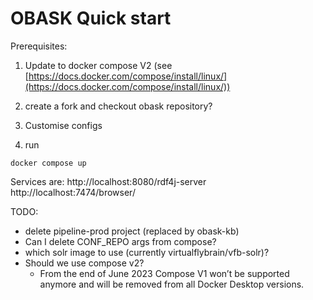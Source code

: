 # OBASK Quick start

Prerequisites:
1. Update to docker compose V2 (see [https://docs.docker.com/compose/install/linux/](https://docs.docker.com/compose/install/linux/))



1. create a fork and checkout obask repository? 
1. Customise configs
1. run
```
docker compose up
```

Services are:
http://localhost:8080/rdf4j-server
http://localhost:7474/browser/



TODO:
- delete pipeline-prod project (replaced by obask-kb)
- Can I delete CONF_REPO args from compose?
- which solr image to use (currently virtualflybrain/vfb-solr)?
- Should we use compose v2?
    - From the end of June 2023 Compose V1 won’t be supported anymore and will be removed from all Docker Desktop versions.

